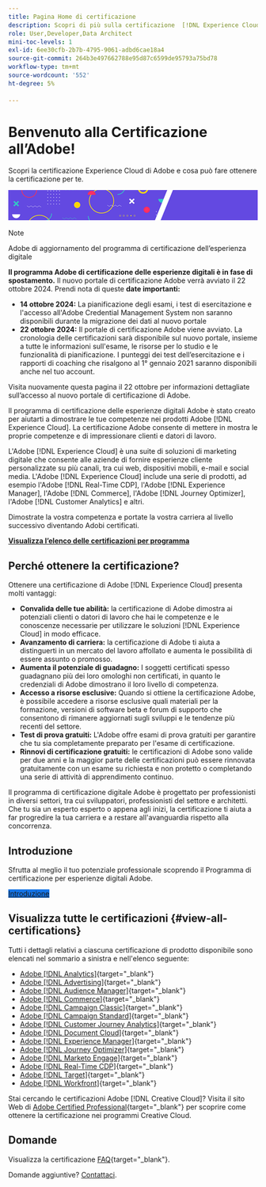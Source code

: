 ```yaml
---
title: Pagina Home di certificazione
description: Scopri di più sulla certificazione  [!DNL Experience Cloud] in Adobe. Scopri cosa vuol dire ottenere una certificazione.
role: User,Developer,Data Architect
mini-toc-levels: 1
exl-id: 6ee30cfb-2b7b-4795-9061-adbd6cae18a4
source-git-commit: 264b3e497662788e95d87c6599de95793a75bd78
workflow-type: tm+mt
source-wordcount: '552'
ht-degree: 5%

---
```


# Benvenuto alla Certificazione all’Adobe!

Scopri la certificazione Experience Cloud di Adobe e cosa può fare ottenere la certificazione per te.

![Banner](/help/certifications/assets/home_banner_smallwide.png)

>[!NOTE]
>Adobe di aggiornamento del programma di certificazione dell’esperienza digitale
>
>**Il programma Adobe di certificazione delle esperienze digitali è in fase di spostamento.** Il nuovo portale di certificazione Adobe verrà avviato il 22 ottobre 2024. Prendi nota di queste **date importanti:**
>
>* **14 ottobre 2024:** La pianificazione degli esami, i test di esercitazione e l&#39;accesso all&#39;Adobe Credential Management System non saranno disponibili durante la migrazione dei dati al nuovo portale
>* **22 ottobre 2024:** Il portale di certificazione Adobe viene avviato. La cronologia delle certificazioni sarà disponibile sul nuovo portale, insieme a tutte le informazioni sull&#39;esame, le risorse per lo studio e le funzionalità di pianificazione. I punteggi dei test dell’esercitazione e i rapporti di coaching che risalgono al 1° gennaio 2021 saranno disponibili anche nel tuo account.
>
>Visita nuovamente questa pagina il 22 ottobre per informazioni dettagliate sull’accesso al nuovo portale di certificazione di Adobe.

Il programma di certificazione delle esperienze digitali Adobe è stato creato per aiutarti a dimostrare le tue competenze nei prodotti Adobe [!DNL Experience Cloud]. La certificazione Adobe consente di mettere in mostra le proprie competenze e di impressionare clienti e datori di lavoro.

L&#39;Adobe [!DNL Experience Cloud] è una suite di soluzioni di marketing digitale che consente alle aziende di fornire esperienze cliente personalizzate su più canali, tra cui web, dispositivi mobili, e-mail e social media. L&#39;Adobe [!DNL Experience Cloud] include una serie di prodotti, ad esempio l&#39;Adobe [!DNL Real-Time CDP], l&#39;Adobe [!DNL Experience Manager], l&#39;Adobe [!DNL Commerce], l&#39;Adobe [!DNL Journey Optimizer], l&#39;Adobe [!DNL Customer Analytics] e altri.

Dimostrate la vostra competenza e portate la vostra carriera al livello successivo diventando Adobi certificati.

[**Visualizza l’elenco delle certificazioni per programma**](#view-all-certifications)

## Perché ottenere la certificazione?

Ottenere una certificazione di Adobe [!DNL Experience Cloud] presenta molti vantaggi:

* **Convalida delle tue abilità:** la certificazione di Adobe dimostra ai potenziali clienti o datori di lavoro che hai le competenze e le conoscenze necessarie per utilizzare le soluzioni [!DNL Experience Cloud] in modo efficace.
* **Avanzamento di carriera:** la certificazione di Adobe ti aiuta a distinguerti in un mercato del lavoro affollato e aumenta le possibilità di essere assunto o promosso.
* **Aumenta il potenziale di guadagno:** I soggetti certificati spesso guadagnano più dei loro omologhi non certificati, in quanto le credenziali di Adobe dimostrano il loro livello di competenza.
* **Accesso a risorse esclusive:** Quando si ottiene la certificazione Adobe, è possibile accedere a risorse esclusive quali materiali per la formazione, versioni di software beta e forum di supporto che consentono di rimanere aggiornati sugli sviluppi e le tendenze più recenti del settore.
* **Test di prova gratuiti:** L&#39;Adobe offre esami di prova gratuiti per garantire che tu sia completamente preparato per l&#39;esame di certificazione.
* **Rinnovi di certificazione gratuiti:** le certificazioni di Adobe sono valide per due anni e la maggior parte delle certificazioni può essere rinnovata gratuitamente con un esame su richiesta e non protetto o completando una serie di attività di apprendimento continuo.

Il programma di certificazione digitale Adobe è progettato per professionisti in diversi settori, tra cui sviluppatori, professionisti del settore e architetti. Che tu sia un esperto esperto o appena agli inizi, la certificazione ti aiuta a far progredire la tua carriera e a restare all&#39;avanguardia rispetto alla concorrenza.

## Introduzione

Sfrutta al meglio il tuo potenziale professionale scoprendo il Programma di certificazione per esperienze digitali Adobe.

<a href="https://experienceleague.adobe.com/docs/certification/certification/getting-started.html" target="_blank" class="spectrum-Button spectrum-Button--fill spectrum-Button--accent spectrum-Button--sizeM is-margin-bottom-big-big at-element-click-tracking" style="background-color:#1473E6"><span class="spectrum-Button-label has-no-wrap">Introduzione</span></a>

## Visualizza tutte le certificazioni {#view-all-certifications}

Tutti i dettagli relativi a ciascuna certificazione di prodotto disponibile sono elencati nel sommario a sinistra e nell&#39;elenco seguente:

* [Adobe [!DNL Analytics]](/help/certifications/aa/aa-overview.md){target="_blank"}
* [Adobe [!DNL Advertising]](/help/certifications/aac/aac-overview.md){target="_blank"}
* [Adobe [!DNL Audience Manager]](/help/certifications/aam/aam-overview.md){target="_blank"}
* [Adobe [!DNL Commerce]](/help/certifications/ac/ac-overview.md){target="_blank"}
* [Adobe [!DNL Campaign Classic]](/help/certifications/acc/acc-overview.md){target="_blank"}
* [Adobe [!DNL Campaign Standard]](/help/certifications/acs/acs-overview.md){target="_blank"}
* [Adobe [!DNL Customer Journey Analytics]](/help/certifications/acja/acja-overview.md){target="_blank"}
* [Adobe [!DNL Document Cloud]](/help/certifications/adc/adc-overview.md){target="_blank"}
* [Adobe [!DNL Experience Manager]](/help/certifications/aem/aem-overview.md){target="_blank"}
* [Adobe [!DNL Journey Optimizer]](/help/certifications/ajo/ajo-overview.md){target="_blank"}
* [Adobe [!DNL Marketo Engage]](/help/certifications/ame/ame-overview.md){target="_blank"}
* [Adobe [!DNL Real-Time CDP]](/help/certifications/rtcdp/rtcdp-overview.md){target="_blank"}
* [Adobe [!DNL Target]](/help/certifications/at/at-overview.md){target="_blank"}
* [Adobe [!DNL Workfront]](/help/certifications/aw/aw-overview.md){target="_blank"}

Stai cercando le certificazioni Adobe [!DNL Creative Cloud]? Visita il sito Web di [Adobe Certified Professional](https://certifiedprofessional.adobe.com/en/home){target="_blank"} per scoprire come ottenere la certificazione nei programmi Creative Cloud.

## Domande

Visualizza la certificazione [FAQ](https://experienceleague.adobe.com/docs/certification/certification/faq.html){target="_blank"}.

Domande aggiuntive? [Contattaci](mailto:certif@adobe.com).